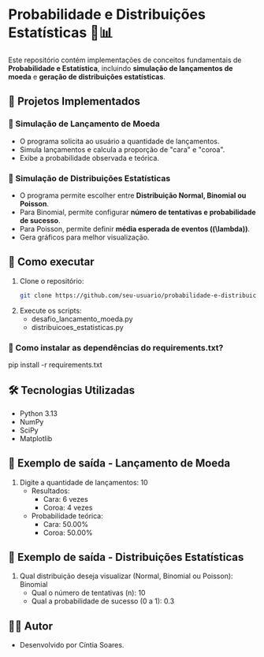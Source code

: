 # Probabilidade e Distribuições Estatísticas 🎲📊

Este repositório contém implementações de conceitos fundamentais de **Probabilidade e Estatística**, incluindo **simulação de lançamentos de moeda** e **geração de distribuições estatísticas**.

## 📌 Projetos Implementados

### 🎯 Simulação de Lançamento de Moeda
- O programa solicita ao usuário a quantidade de lançamentos.
- Simula lançamentos e calcula a proporção de "cara" e "coroa".
- Exibe a probabilidade observada e teórica.

### 🎯 Simulação de Distribuições Estatísticas
- O programa permite escolher entre **Distribuição Normal, Binomial ou Poisson**.
- Para Binomial, permite configurar **número de tentativas e probabilidade de sucesso**.
- Para Poisson, permite definir **média esperada de eventos (\(\lambda\))**.
- Gera gráficos para melhor visualização.

## 🚀 Como executar

1. Clone o repositório:
   ```bash
   git clone https://github.com/seu-usuario/probabilidade-e-distribuicoes.git

2. Execute os scripts:
   - desafio_lancamento_moeda.py
   - distribuicoes_estatisticas.py

### 📌 Como instalar as dependências do requirements.txt?
   pip install -r requirements.txt

## 🛠️ Tecnologias Utilizadas
- Python 3.13
- NumPy
- SciPy
- Matplotlib

## 🎯 Exemplo de saída - Lançamento de Moeda
1) Digite a quantidade de lançamentos: 10
   - Resultados:
      - Cara: 6 vezes
      - Coroa: 4 vezes
   - Probabilidade teórica:
      - Cara: 50.00%
      - Coroa: 50.00%

## 🎯 Exemplo de saída - Distribuições Estatísticas
1) Qual distribuição deseja visualizar (Normal, Binomial ou Poisson): Binomial
   - Qual o número de tentativas (n): 10
   - Qual a probabilidade de sucesso (0 a 1): 0.3   

## 🧑‍💻 Autor
- Desenvolvido por Cíntia Soares.

